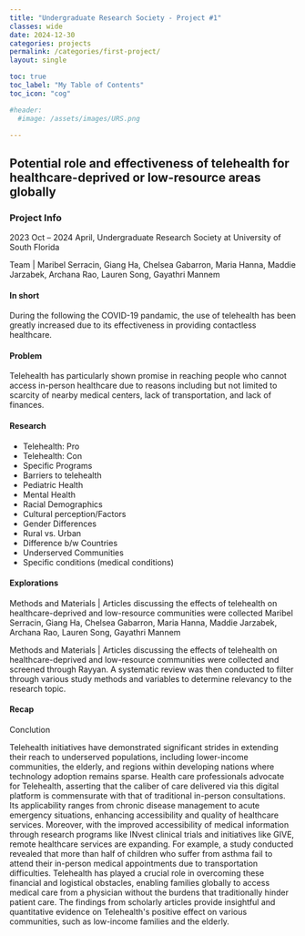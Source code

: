 ```yaml
---
title: "Undergraduate Research Society - Project #1"
classes: wide
date: 2024-12-30
categories: projects
permalink: /categories/first-project/
layout: single

toc: true
toc_label: "My Table of Contents"
toc_icon: "cog"

#header:
  #image: /assets/images/URS.png

---
```


## Potential role and effectiveness of telehealth for healthcare-deprived or low-resource areas globally

### Project Info

2023 Oct – 2024 April, Undergraduate Research Society at University of South Florida 


Team | Maribel Serracin, Giang Ha, Chelsea Gabarron, Maria Hanna, Maddie Jarzabek, Archana Rao, Lauren Song, Gayathri Mannem

#### In short
During the following the COVID-19 pandamic, the use of telehealth has been greatly increased due to its effectiveness in providing contactless healthcare. 


#### Problem
Telehealth has particularly shown promise in reaching people who cannot access in-person healthcare due to reasons including but not limited to scarcity of nearby medical centers, lack of transportation, and lack of finances.

#### Research 
-	Telehealth: Pro 
-	Telehealth: Con
-	Specific Programs
-	Barriers to telehealth
-	Pediatric Health
-	Mental Health
-	Racial Demographics
-	Cultural perception/Factors
-	Gender Differences
-	Rural vs. Urban
-	Difference b/w Countries
-	Underserved Communities
-	Specific conditions (medical conditions)

#### Explorations

Methods and Materials | Articles discussing the effects of telehealth on healthcare-deprived and low-resource communities were collected Maribel Serracin, Giang Ha, Chelsea Gabarron, Maria Hanna, Maddie Jarzabek, Archana Rao, Lauren Song, Gayathri Mannem


Methods and Materials | Articles discussing the effects of telehealth on
healthcare-deprived and low-resource communities
were collected and screened through Rayyan. A
systematic review was then conducted to filter
through various study methods and variables to
determine relevancy to the research topic.


#### Recap

Conclution

Telehealth initiatives have demonstrated significant strides
in extending their reach to underserved populations,
including lower-income communities, the elderly, and
regions within developing nations where technology
adoption remains sparse. Health care professionals
advocate for Telehealth, asserting that the caliber of care
delivered via this digital platform is commensurate with
that of traditional in-person consultations. Its applicability
ranges from chronic disease management to acute
emergency situations, enhancing accessibility and quality
of healthcare services. Moreover, with the improved
accessibility of medical information through research
programs like INvest clinical trials and initiatives like GIVE,
remote healthcare services are expanding. For example, a
study conducted revealed that more than half of children
who suffer from asthma fail to attend their in-person
medical appointments due to transportation difficulties.
Telehealth has played a crucial role in overcoming these
financial and logistical obstacles, enabling families globally
to access medical care from a physician without the
burdens that traditionally hinder patient care. The findings
from scholarly articles provide insightful and quantitative
evidence on Telehealth's positive effect on various
communities, such as low-income families and the elderly.